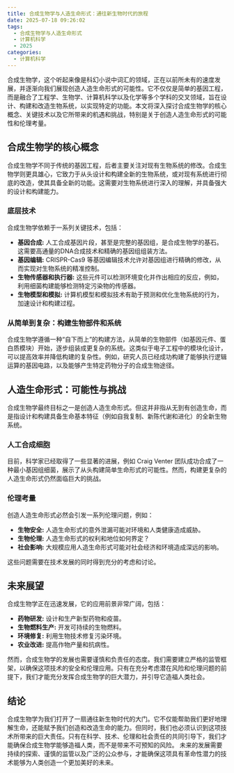 ```yaml
---
title: 合成生物学与人造生命形式：通往新生物时代的旅程
date: 2025-07-18 09:26:02
tags:
  - 合成生物学与人造生命形式
  - 计算机科学
  - 2025
categories:
  - 计算机科学
---
```


合成生物学，这个听起来像是科幻小说中词汇的领域，正在以前所未有的速度发展，并逐渐向我们展现创造人造生命形式的可能性。它不仅仅是简单的基因工程，而是融合了工程学、生物学、计算机科学以及化学等多个学科的交叉领域，旨在设计、构建和改造生物系统，以实现特定的功能。本文将深入探讨合成生物学的核心概念、关键技术以及它所带来的机遇和挑战，特别是关于创造人造生命形式的可能性和伦理考量。


## 合成生物学的核心概念

合成生物学不同于传统的基因工程，后者主要关注对现有生物系统的修改。合成生物学则更具雄心，它致力于从头设计和构建全新的生物系统，或对现有系统进行彻底的改造，使其具备全新的功能。这需要对生物系统进行深入的理解，并具备强大的设计和构建能力。

### 底层技术

合成生物学依赖于一系列关键技术，包括：

* **基因合成:**  人工合成基因片段，甚至是完整的基因组，是合成生物学的基石。  这需要高通量的DNA合成技术和精确的基因组组装方法。
* **基因编辑:**  CRISPR-Cas9 等基因编辑技术允许对基因组进行精确的修改，从而实现对生物系统的精准控制。
* **生物传感器和执行器:**  这些元件可以检测环境变化并作出相应的反应，例如，利用细菌构建能够检测特定污染物的传感器。
* **生物模型和模拟:**  计算机模型和模拟技术有助于预测和优化生物系统的行为，加速设计和构建过程。


###  从简单到复杂：构建生物部件和系统

合成生物学遵循一种“自下而上”的构建方法，从简单的生物部件（如基因元件、蛋白质模块）开始，逐步组装成更复杂的系统。这类似于电子工程中的模块化设计，可以提高效率并降低构建的复杂性。例如，研究人员已经成功构建了能够执行逻辑运算的基因电路，以及能够产生特定药物分子的合成生物途径。


## 人造生命形式：可能性与挑战

合成生物学最终目标之一是创造人造生命形式。但这并非指从无到有创造生命，而是指设计和构建具备生命基本特征（例如自我复制、新陈代谢和进化）的全新生物系统。

###  人工合成细胞

目前，科学家已经取得了一些显著的进展，例如 Craig Venter 团队成功合成了一种最小基因组细菌，展示了从头构建简单生命形式的可能性。然而，构建更复杂的人造生命形式仍然面临巨大的挑战。

###  伦理考量

创造人造生命形式必然会引发一系列伦理问题，例如：

* **生物安全:**  人造生命形式的意外泄漏可能对环境和人类健康造成威胁。
* **生物伦理:**  人造生命形式的权利和地位如何界定？
* **社会影响:**  大规模应用人造生命形式可能对社会经济和环境造成深远的影响。

这些问题需要在技术发展的同时得到充分的考虑和讨论。


##  未来展望

合成生物学正在迅速发展，它的应用前景非常广阔，包括：

* **药物研发:**  设计和生产新型药物和疫苗。
* **生物燃料生产:**  开发可持续的生物燃料。
* **环境修复:**  利用生物技术修复污染环境。
* **农业改进:**  提高作物产量和抗病性。


然而，合成生物学的发展也需要谨慎和负责任的态度。我们需要建立严格的监管框架，以确保这项技术的安全和伦理应用。只有在充分考虑潜在风险和伦理问题的前提下，我们才能充分发挥合成生物学的巨大潜力，并引导它造福人类社会。


## 结论

合成生物学为我们打开了一扇通往新生物时代的大门。它不仅能帮助我们更好地理解生命，还能赋予我们创造和改造生命的能力。但同时，我们也必须认识到这项技术所带来的巨大责任。只有在科学、技术、伦理和社会责任的共同引导下，我们才能确保合成生物学能够造福人类，而不是带来不可预知的风险。  未来的发展需要持续的探索、谨慎的监管以及广泛的公众参与，才能确保这项具有革命性潜力的技术能够为人类创造一个更加美好的未来。